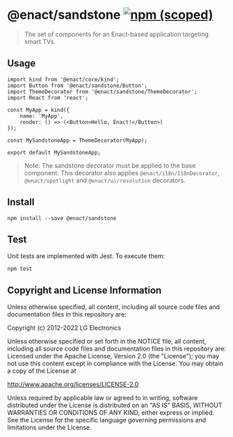 # @enact/sandstone [![npm (scoped)](https://img.shields.io/npm/v/@enact/sandstone.svg?style=flat-square)](https://www.npmjs.com/package/@enact/sandstone)

> The set of components for an Enact-based application targeting smart TVs.

## Usage

```
import kind from '@enact/core/kind';
import Button from '@enact/sandstone/Button';
import ThemeDecorator from '@enact/sandstone/ThemeDecorator';
import React from 'react';

const MyApp = kind({
	name: 'MyApp',
	render: () => (<Button>Hello, Enact!</Button>)
});

const MySandstoneApp = ThemeDecorator(MyApp);

export default MySandstoneApp;
```

> Note: The sandstone decorator must be applied to the base component. This decorator also applies
`@enact/i18n/I18nDecorator`, `@enact/spotlight` and `@enact/ui/resolution` decorators.

## Install

```
npm install --save @enact/sandstone
```

## Test

Unit tests are implemented with Jest. To execute them:

```
npm test
```

## Copyright and License Information

Unless otherwise specified, all content, including all source code files and documentation files in this repository are:

Copyright (c) 2012-2022 LG Electronics

Unless otherwise specified or set forth in the NOTICE file, all content, including all source code files and documentation files in this repository are: Licensed under the Apache License, Version 2.0 (the "License"); you may not use this content except in compliance with the License. You may obtain a copy of the License at

http://www.apache.org/licenses/LICENSE-2.0

Unless required by applicable law or agreed to in writing, software distributed under the License is distributed on an "AS IS" BASIS, WITHOUT WARRANTIES OR CONDITIONS OF ANY KIND, either express or implied. See the License for the specific language governing permissions and limitations under the License.
